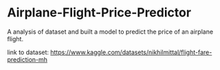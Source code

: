 # Airplane-Flight-Price-Predictor
A analysis of dataset and built a model to predict the price of an airplane flight.

link to dataset:
https://www.kaggle.com/datasets/nikhilmittal/flight-fare-prediction-mh
